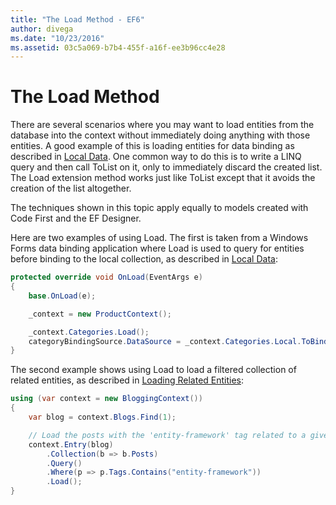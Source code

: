 ```yaml
---
title: "The Load Method - EF6"
author: divega
ms.date: "10/23/2016"
ms.assetid: 03c5a069-b7b4-455f-a16f-ee3b96cc4e28
---
```

# The Load Method
There are several scenarios where you may want to load entities from the database into the context without immediately doing anything with those entities. A good example of this is loading entities for data binding as described in [Local Data](~/ef6/querying/local-data.md). One common way to do this is to write a LINQ query and then call ToList on it, only to immediately discard the created list. The Load extension method works just like ToList except that it avoids the creation of the list altogether.  

The techniques shown in this topic apply equally to models created with Code First and the EF Designer.  

Here are two examples of using Load. The first is taken from a Windows Forms data binding application where Load is used to query for entities before binding to the local collection, as described in [Local Data](~/ef6/querying/local-data.md):  

``` csharp
protected override void OnLoad(EventArgs e)
{
    base.OnLoad(e);

    _context = new ProductContext();

    _context.Categories.Load();
    categoryBindingSource.DataSource = _context.Categories.Local.ToBindingList();
}
```  

The second example shows using Load to load a filtered collection of related entities, as described in [Loading Related Entities](~/ef6/querying/related-data.md):  

``` csharp
using (var context = new BloggingContext())
{
    var blog = context.Blogs.Find(1);

    // Load the posts with the 'entity-framework' tag related to a given blog
    context.Entry(blog)
        .Collection(b => b.Posts)
        .Query()
        .Where(p => p.Tags.Contains("entity-framework"))
        .Load();
}
```  
